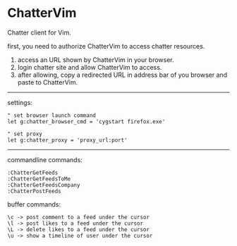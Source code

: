 ChatterVim
==========

Chatter client for Vim.  

first, you need to authorize ChatterVim to access chatter resources.  
1. access an URL shown by ChatterVim in your browser.  
2. login chatter site and allow ChatterVim to access.  
3. after allowing, copy a redirected URL in address bar of you browser and paste to ChatterVim.  

----
settings:

    " set browser launch command  
    let g:chatter_browser_cmd = 'cygstart firefox.exe'  

    " set proxy  
    let g:chatter_proxy = 'proxy_url:port'  

----
commandline commands:

    :ChatterGetFeeds
    :ChatterGetFeedsToMe
    :ChatterGetFeedsCompany
    :ChatterPostFeeds

buffer commands:

    \c -> post comment to a feed under the cursor  
    \l -> post likes to a feed under the cursor  
    \L -> delete likes to a feed under the cursor  
    \u -> show a timeline of user under the cursor  
